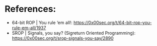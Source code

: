 # References:

- 64-bit ROP | You rule ‘em all!: https://0x00sec.org/t/64-bit-rop-you-rule-em-all/1937
- SROP | Signals, you say? (Sigreturn Oriented Programming): https://0x00sec.org/t/srop-signals-you-say/2890
